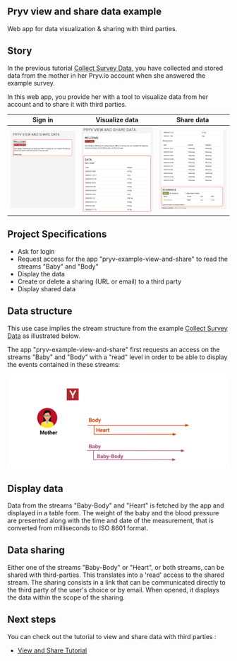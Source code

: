 ## Pryv view and share data example 

Web app for data visualization & sharing with third parties.

## Story

In the previous tutorial [Collect Survey Data](https://github.com/pryv/app-web-examples/tree/master/collect-survey-data), you have collected and stored data from the mother in her Pryv.io account when she answered the example survey.

In this web app, you provide her with a tool to visualize data from her account and to share it with third parties.

| Sign in                                                 | Visualize data                                                  | Share data                                                      |
| ------------------------------------------------------------ | ------------------------------------------------------------ | ------------------------------------------------------------ |
| <img src="images/1-login.png" alt="base" style="zoom:33%;" /> | <img src="images/2-visualize.png" alt="consent" style="zoom:33%;" /> | <img src="images/3-sharing.png" alt="form" style="zoom:33%;" /> |

## Project Specifications

- Ask for login
- Request access for the app "pryv-example-view-and-share" to read the streams "Baby" and "Body"
- Display the data
- Create or delete a sharing (URL or email) to a third party
- Display shared data 

## Data structure

This use case implies the stream structure from the example [Collect Survey Data](collect-survey-data/README.md) as illustrated below.

The app "pryv-example-view-and-share" first requests an access on the streams "Baby" and "Body" with a "read" level in order to be able to display the events contained in these streams:

![Stream structure](images/README-illustration.svg) 

## Display data

Data from the streams "Baby-Body" and "Heart" is fetched by the app and displayed in a table form.
The weight of the baby and the blood pressure are presented along with the time and date of the measurement, that is converted from milliseconds to ISO 8601 format.

## Data sharing

Either one of the streams "Baby-Body" or "Heart", or both streams, can be shared with third-parties. This translates into a 'read' access to the shared stream. The sharing consists in a link that can be communicated directly to the third party of the user's choice or by email.
When opened, it displays the data within the scope of the sharing. 

## Next steps

You can check out the tutorial to view and share data with third parties :
- [View and Share Tutorial](tutorial.md)